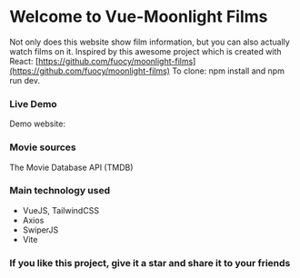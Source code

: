# Welcome to Vue-Moonlight Films
Not only does this website show film information, but you can also actually watch films on it.
Inspired by this awesome project which is created with React: [https://github.com/fuocy/moonlight-films](https://github.com/fuocy/moonlight-films)
To clone: npm install and npm run dev.
### Live Demo
Demo website:
### Movie sources
The Movie Database API (TMDB)
### Main technology used
-   VueJS, TailwindCSS
-   Axios
-   SwiperJS
-   Vite
###  If you like this project, give it a star and share it to your friends 
